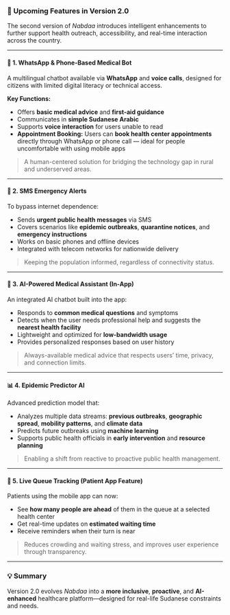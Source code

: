 ### 🚀 Upcoming Features in Version 2.0

The second version of *Nabdaa* introduces intelligent enhancements to further support health outreach, accessibility, and real-time interaction across the country.

---

#### 🤖 1. WhatsApp & Phone-Based Medical Bot

A multilingual chatbot available via **WhatsApp** and **voice calls**, designed for citizens with limited digital literacy or technical access.

**Key Functions:**
- Offers **basic medical advice** and **first-aid guidance**
- Communicates in **simple Sudanese Arabic**
- Supports **voice interaction** for users unable to read
- **Appointment Booking:** Users can **book health center appointments** directly through WhatsApp or phone call — ideal for people uncomfortable with using mobile apps

> A human-centered solution for bridging the technology gap in rural and underserved areas.

---

#### 📩 2. SMS Emergency Alerts

To bypass internet dependence:
- Sends **urgent public health messages** via SMS
- Covers scenarios like **epidemic outbreaks**, **quarantine notices**, and **emergency instructions**
- Works on basic phones and offline devices
- Integrated with telecom networks for nationwide delivery

> Keeping the population informed, regardless of connectivity status.

---

#### 🧠 3. AI-Powered Medical Assistant (In-App)

An integrated AI chatbot built into the app:
- Responds to **common medical questions** and symptoms
- Detects when the user needs professional help and suggests the **nearest health facility**
- Lightweight and optimized for **low-bandwidth usage**
- Provides personalized responses based on user history

> Always-available medical advice that respects users’ time, privacy, and connection limits.

---

#### 📊 4. Epidemic Predictor AI

Advanced prediction model that:
- Analyzes multiple data streams: **previous outbreaks**, **geographic spread**, **mobility patterns**, and **climate data**
- Predicts future outbreaks using **machine learning**
- Supports public health officials in **early intervention** and **resource planning**

> Enabling a shift from reactive to proactive public health management.

---

#### 📱 5. Live Queue Tracking (Patient App Feature)

Patients using the mobile app can now:
- See **how many people are ahead** of them in the queue at a selected health center
- Get real-time updates on **estimated waiting time**
- Receive reminders when their turn is near

> Reduces crowding and waiting stress, and improves user experience through transparency.

---

### 💡 Summary

Version 2.0 evolves *Nabdaa* into a **more inclusive**, **proactive**, and **AI-enhanced** healthcare platform—designed for real-life Sudanese constraints and needs.
